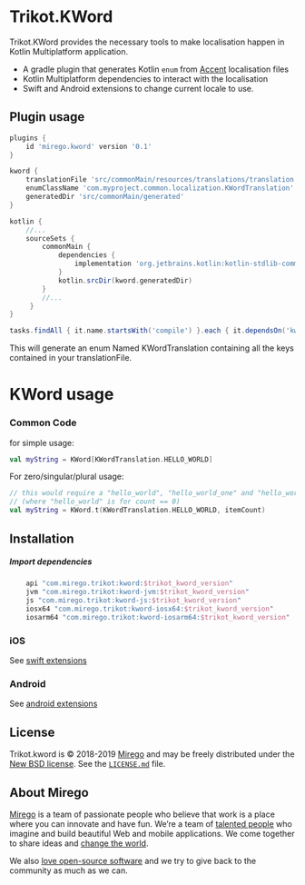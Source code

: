 # Trikot.KWord

Trikot.KWord provides the necessary tools to make localisation happen in Kotlin Multiplatform application.

- A gradle plugin that generates Kotlin `enum` from [Accent](https://www.accent.reviews/) localisation files
- Kotlin Multiplatform dependencies to interact with the localisation
- Swift and Android extensions to change current locale to use.

## Plugin usage
```groovy
plugins {
    id 'mirego.kword' version '0.1'
}

kword {
    translationFile 'src/commonMain/resources/translations/translation.fr.json'
    enumClassName 'com.myproject.common.localization.KWordTranslation'
    generatedDir 'src/commonMain/generated'
}

kotlin {
    //...
    sourceSets {
        commonMain {
            dependencies {
                implementation 'org.jetbrains.kotlin:kotlin-stdlib-common'
            }
            kotlin.srcDir(kword.generatedDir)
        }
        //...
     }
}

tasks.findAll { it.name.startsWith('compile') }.each { it.dependsOn('kwordGenerateEnum') }
```

This will generate an enum Named KWordTranslation containing all the keys contained in your translationFile.

# KWord usage

### Common Code

for simple usage:
```kotlin
val myString = KWord[KWordTranslation.HELLO_WORLD]
```

For zero/singular/plural usage:
```kotlin
// this would require a "hello_world", "hello_world_one" and "hello_world_many" in your translation keys 
// (where "hello_world" is for count == 0)
val myString = KWord.t(KWordTranslation.HELLO_WORLD, itemCount)
```

## Installation
##### Import dependencies
```groovy
    api "com.mirego.trikot:kword:$trikot_kword_version"
    jvm "com.mirego.trikot:kword-jvm:$trikot_kword_version"
    js "com.mirego.trikot:kword-js:$trikot_kword_version"
    iosx64 "com.mirego.trikot:kword-iosx64:$trikot_kword_version"
    iosarm64 "com.mirego.trikot:kword-iosarm64:$trikot_kword_version"
```

### iOS
See [swift extensions](./swift-extensions/README.md)

### Android
See [android extensions](./android-ktx/README.md)

## License

Trikot.kword is © 2018-2019 [Mirego](https://www.mirego.com) and may be freely distributed under the [New BSD license](http://opensource.org/licenses/BSD-3-Clause). See the [`LICENSE.md`](https://github.com/mirego/trikot.kword/blob/master/LICENSE.md) file.

## About Mirego

[Mirego](https://www.mirego.com) is a team of passionate people who believe that work is a place where you can innovate and have fun. We’re a team of [talented people](https://life.mirego.com) who imagine and build beautiful Web and mobile applications. We come together to share ideas and [change the world](http://www.mirego.org).

We also [love open-source software](https://open.mirego.com) and we try to give back to the community as much as we can.

